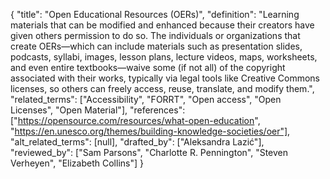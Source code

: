 {
    "title": "Open Educational Resources (OERs)",
    "definition": "Learning materials that can be modified and enhanced because their creators have given others permission to do so. The individuals or organizations that create OERs—which can include materials such as presentation slides, podcasts, syllabi, images, lesson plans, lecture videos, maps, worksheets, and even entire textbooks—waive some (if not all) of the copyright associated with their works, typically via legal tools like Creative Commons licenses, so others can freely access, reuse, translate, and modify them.",
    "related_terms": ["Accessibility", "FORRT", "Open access", "Open Licenses", "Open Material"],
    "references": ["https://opensource.com/resources/what-open-education", "https://en.unesco.org/themes/building-knowledge-societies/oer"],
    "alt_related_terms": [null],
    "drafted_by": ["Aleksandra Lazić"],
    "reviewed_by": ["Sam Parsons", "Charlotte R. Pennington", "Steven Verheyen", "Elizabeth Collins"]
  }
